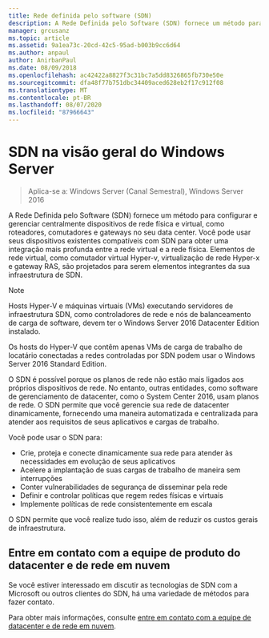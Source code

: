 ```yaml
---
title: Rede definida pelo software (SDN)
description: A Rede Definida pelo Software (SDN) fornece um método para configurar e gerenciar centralmente dispositivos de rede física e virtual, como roteadores, comutadores e gateways no seu data center. Use este tópico para saber mais sobre as tecnologias de SDN (rede definida pelo software) fornecidas no Windows Server, no System Center e no Microsoft Azure.
manager: grcusanz
ms.topic: article
ms.assetid: 9a1ea73c-20cd-42c5-95ad-b003b9cc6d64
ms.author: anpaul
author: AnirbanPaul
ms.date: 08/09/2018
ms.openlocfilehash: ac42422a8827f3c31bc7a5dd8326865fb730e50e
ms.sourcegitcommit: dfa48f77b751dbc34409aced628eb2f17c912f08
ms.translationtype: MT
ms.contentlocale: pt-BR
ms.lasthandoff: 08/07/2020
ms.locfileid: "87966643"
---
```

# <a name="sdn-in-windows-server-overview"></a>SDN na visão geral do Windows Server

>Aplica-se a: Windows Server (Canal Semestral), Windows Server 2016


A Rede Definida pelo Software (SDN) fornece um método para configurar e gerenciar centralmente dispositivos de rede física e virtual, como roteadores, comutadores e gateways no seu data center. Você pode usar seus dispositivos existentes compatíveis com SDN para obter uma integração mais profunda entre a rede virtual e a rede física. Elementos de rede virtual, como comutador virtual Hyper-v, virtualização de rede Hyper-x e gateway RAS, são projetados para serem elementos integrantes da sua infraestrutura de SDN.

>[!Note]
>Hosts Hyper-V e máquinas virtuais (VMs) executando servidores de infraestrutura SDN, como controladores de rede e nós de balanceamento de carga de software, devem ter o Windows Server 2016 Datacenter Edition instalado.
>
>Os hosts do Hyper-V que contêm apenas VMs de carga de trabalho de locatário conectadas a redes controladas por SDN podem usar o Windows Server 2016 Standard Edition.

O SDN é possível porque os planos de rede não estão mais ligados aos próprios dispositivos de rede. No entanto, outras entidades, como software de gerenciamento de datacenter, como o System Center 2016, usam planos de rede. O SDN permite que você gerencie sua rede de datacenter dinamicamente, fornecendo uma maneira automatizada e centralizada para atender aos requisitos de seus aplicativos e cargas de trabalho.

Você pode usar o SDN para:

- Crie, proteja e conecte dinamicamente sua rede para atender às necessidades em evolução de seus aplicativos
- Acelere a implantação de suas cargas de trabalho de maneira sem interrupções
- Conter vulnerabilidades de segurança de disseminar pela rede
- Definir e controlar políticas que regem redes físicas e virtuais
- Implemente políticas de rede consistentemente em escala

O SDN permite que você realize tudo isso, além de reduzir os custos gerais de infraestrutura.



## <a name="contact-the-datacenter-and-cloud-networking-product-team"></a>Entre em contato com a equipe de produto do datacenter e de rede em nuvem

Se você estiver interessado em discutir as tecnologias de SDN com a Microsoft ou outros clientes do SDN, há uma variedade de métodos para fazer contato.

Para obter mais informações, consulte [entre em contato com a equipe de datacenter e de rede em nuvem](contact-sdn-team.md).
